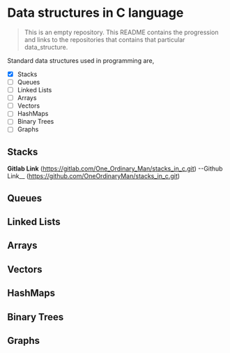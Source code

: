 # Data structures in C language

> This is an empty repository. This README contains the progression and links to the repositories that contains that particular data_structure.

Standard data structures used in programming are,

- [x] Stacks
- [ ] Queues
- [ ] Linked Lists
- [ ] Arrays
- [ ] Vectors
- [ ] HashMaps
- [ ] Binary Trees
- [ ] Graphs

## Stacks
__Gitlab Link__ (https://gitlab.com/One_Ordinary_Man/stacks_in_c.git)
--Github Link__ (https://github.com/OneOrdinaryMan/stacks_in_c.git)
## Queues
## Linked Lists
## Arrays
## Vectors
## HashMaps
## Binary Trees
## Graphs
